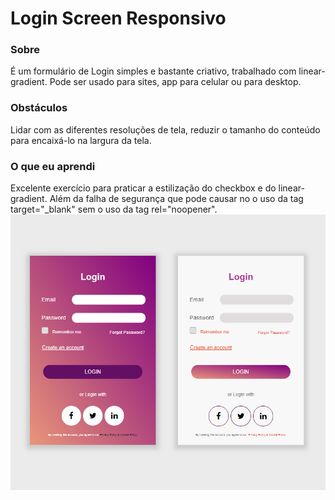 # Login Screen Responsivo

###  Sobre

É um formulário de Login simples e bastante criativo, trabalhado com linear-gradient. Pode ser usado para sites, app para celular ou para desktop.

### Obstáculos

Lidar com as diferentes resoluções de tela, reduzir o tamanho do conteúdo para encaixá-lo na largura da tela.

### O que eu aprendi

Excelente exercício para praticar a estilização do checkbox e do linear-gradient. Além da falha de segurança que pode causar no o uso da tag target="_blank" sem o uso da tag rel="noopener".
![](https://github.com/alessandradocouto/login-screen/blob/master/imagens/login-screen.jpg)
